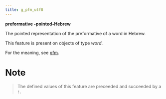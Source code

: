 ```yaml
---
title: g_pfm_utf8
---
```


**preformative -pointed-Hebrew**


The pointed representation of the preformative of a word in Hebrew.

This feature is present on objects of type *word*.

For the meaning, see [pfm](pfm).

# Note
> The defined values of this feature are preceeded and succeeded by a `!`.



